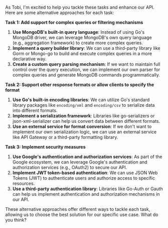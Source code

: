 As Tobi, I'm excited to help you tackle these tasks and enhance our API. Here are some alternative approaches for each task:

**Task 1: Add support for complex queries or filtering mechanisms**

1. **Use MongoDB's built-in query language**: Instead of using Go's MongoDB driver, we can leverage MongoDB's own query language (e.g., aggregation framework) to create more complex queries.
2. **Implement a query builder library**: We can use a third-party library like Gorm or Mongo-go to build and execute complex queries in a more declarative way.
3. **Create a custom query parsing mechanism**: If we want to maintain full control over the query execution, we can implement our own parser for complex queries and generate MongoDB commands programmatically.

**Task 2: Support other response formats or allow clients to specify the format**

1. **Use Go's built-in encoding libraries**: We can utilize Go's standard library packages like `encoding/xml` and `encoding/csv` to serialize data into different formats.
2. **Implement a serialization framework**: Libraries like go-serializers or json-xml-serializer can help us convert data between different formats.
3. **Use an external service for format conversion**: If we don't want to implement our own serialization logic, we can use an external service like API Gateway or a third-party formatting library.

**Task 3: Implement security measures**

1. **Use Google's authentication and authorization services**: As part of the Google ecosystem, we can leverage Google's authentication and authorization services (e.g., OAuth2) to secure our API.
2. **Implement JWT token-based authentication**: We can use JSON Web Tokens (JWT) to authenticate users and authorize access to specific resources.
3. **Use a third-party authentication library**: Libraries like Go-Auth or Gauth can help us implement authentication and authorization mechanisms in our API.

These alternative approaches offer different ways to tackle each task, allowing us to choose the best solution for our specific use case. What do you think?